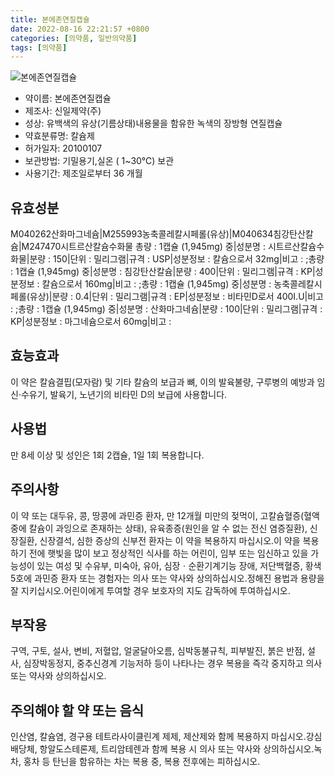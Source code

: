```yaml
---
title: 본에존연질캡슐
date: 2022-08-16 22:21:57 +0800
categories: [의약품, 일반의약품]
tags: [의약품]
---
```

![본에존연질캡슐](https://nedrug.mfds.go.kr/pbp/cmn/itemImageDownload/147426467421600098)

- 약이름: 본에존연질캡슐
- 제조사: 신일제약(주)
- 성상: 유백색의 유상(기름상태)내용물을 함유한 녹색의 장방형 연질캡슐
- 약효분류명: 칼슘제
- 허가일자: 20100107
- 보관방법: 기밀용기,실온 ( 1~30℃) 보관
- 사용기간: 제조일로부터 36 개월
## 유효성분
M040262산화마그네슘|M255993농축콜레칼시페롤(유상)|M040634침강탄산칼슘|M247470시트르산칼슘수화물
총량 : 1캡슐 (1,945mg) 중|성분명 : 시트르산칼슘수화물|분량 : 150|단위 : 밀리그램|규격 : USP|성분정보 : 칼슘으로서 32mg|비고 : ;총량 : 1캡슐 (1,945mg) 중|성분명 : 침강탄산칼슘|분량 : 400|단위 : 밀리그램|규격 : KP|성분정보 : 칼슘으로서 160mg|비고 : ;총량 : 1캡슐 (1,945mg) 중|성분명 : 농축콜레칼시페롤(유상)|분량 : 0.4|단위 : 밀리그램|규격 : EP|성분정보 : 비타민D로서 400I.U|비고 : ;총량 : 1캡슐 (1,945mg) 중|성분명 : 산화마그네슘|분량 : 100|단위 : 밀리그램|규격 : KP|성분정보 : 마그네슘으로서 60mg|비고 :
## 효능효과
이 약은 칼슘결핍(모자람) 및 기타 칼슘의 보급과 뼈, 이의 발육불량, 구루병의 예방과 임신·수유기, 발육기, 노년기의 비타민 D의 보급에 사용합니다.
## 사용법
만 8세 이상 및 성인은 1회 2캡슐, 1일 1회 복용합니다.
## 주의사항
이 약 또는 대두유, 콩, 땅콩에 과민증 환자, 만 12개월 미만의 젖먹이, 고칼슘혈증(혈액중에 칼슘이 과잉으로 존재하는 상태), 유육종증(원인을 알 수 없는 전신 염증질환), 신장질환, 신장결석, 심한 증상의 신부전 환자는 이 약을 복용하지 마십시오.이 약을 복용하기 전에 햇빛을 많이 보고 정상적인 식사를 하는 어린이, 임부 또는 임신하고 있을 가능성이 있는 여성 및 수유부, 미숙아, 유아, 심장ㆍ순환기계기능 장애, 저단백혈증, 황색5호에 과민증 환자 또는 경험자는 의사 또는 약사와 상의하십시오.정해진 용법과 용량을 잘 지키십시오.어린이에게 투여할 경우 보호자의 지도 감독하에 투여하십시오.
## 부작용
구역, 구토, 설사, 변비, 저혈압, 얼굴달아오름, 심박동불규칙, 피부발진, 붉은 반점, 설사, 심장박동정지, 중추신경계 기능저하 등이 나타나는 경우 복용을 즉각 중지하고 의사 또는 약사와 상의하십시오.
## 주의해야 할 약 또는 음식
인산염, 칼슘염, 경구용 테트라사이클린계 제제, 제산제와 함께 복용하지 마십시오.강심배당체, 항알도스테론제, 트리암테렌과 함께 복용 시 의사 또는 약사와 상의하십시오.녹차, 홍차 등 탄닌을 함유하는 차는 복용 중, 복용 전후에는 피하십시오.
